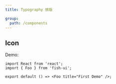 ```yaml
---
title: Typography 排版

group:
  path: /components
---
```


## Icon

Demo:

```tsx
import React from 'react';
import { Foo } from 'fish-ui';

export default () => <Foo title="First Demo" />;
```
